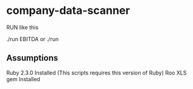 # company-data-scanner

RUN like this

./run EBITDA or ./run

## Assumptions
Ruby 2.3.0 Installed (This scripts requires this version of Ruby)
Roo XLS gem Installed 
